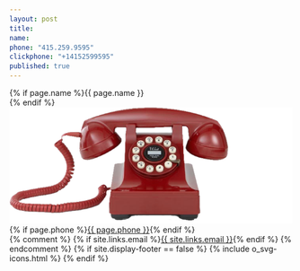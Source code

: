 ```yaml
---
layout: post
title:
name:
phone: "415.259.9595"
clickphone: "+14152599595"
published: true
---
```


<section id="contact" class="contact container-fluid">
  <div class="row">
    <div class="col-sm-12 text-center">
      {% if page.name %}{{ page.name }}<br>{% endif %}
      <div>
        <img class="phone" src="../img/red-phone.png" alt="telphone">
        {% if page.phone %}<a class="phonenumber" href="tel:{{ page.clickphone }}">{{ page.phone }}</a>{% endif %}
      </div>
      {% comment %}
        {% if site.links.email %}<a href="email:{{ site.links.email }}">{{ site.links.email }}</a>{% endif %}
      {% endcomment %}
      {% if site.display-footer == false %}
      {% include o_svg-icons.html %}
      {% endif %}
    </div>
  </div>
</section>
